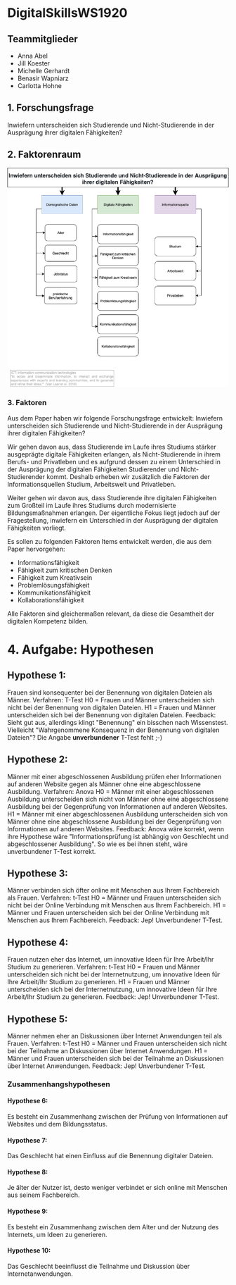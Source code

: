 # DigitalSkillsWS1920

## Teammitglieder
- Anna Abel 
- Jill Koester 
- Michelle Gerhardt 
- Benasir Wapniarz 
- Carlotta Hohne 


## 1. Forschungsfrage
Inwiefern unterscheiden sich Studierende und Nicht-Studierende in der Ausprägung ihrer digitalen Fähigkeiten?

## 2. Faktorenraum

![Faktorenraum](images/FaktorenraumDigitalSkillsneu.png)

### 3. Faktoren

Aus dem Paper haben wir folgende Forschungsfrage entwickelt: Inwiefern unterscheiden sich Studierende und Nicht-Studierende in der Ausprägung ihrer digitalen Fähigkeiten?

Wir gehen davon aus, dass Studierende im Laufe ihres Studiums stärker ausgeprägte digitale Fähigkeiten erlangen, als Nicht-Studierende in ihrem Berufs- und Privatleben und es aufgrund dessen zu einem Unterschied in der Ausprägung der digitalen Fähigkeiten Studierender und Nicht-Studierender kommt. Deshalb erheben wir zusätzlich die Faktoren der Informationsquellen Studium, Arbeitswelt und Privatleben.

Weiter gehen wir davon aus, dass Studierende ihre digitalen Fähigkeiten zum Großteil im Laufe ihres Studiums durch modernisierte Bildungsmaßnahmen erlangen. Der eigentliche Fokus liegt jedoch auf der Fragestellung, inwiefern ein Unterschied in der Ausprägung der digitalen Fähigkeiten vorliegt.

Es sollen zu folgenden Faktoren Items entwickelt werden, die aus dem Paper hervorgehen:

* Informationsfähigkeit 
* Fähigkeit zum kritischen Denken
* Fähigkeit zum Kreativsein
* Problemlösungsfähigkeit
* Kommunikationsfähigkeit
* Kollaborationsfähigkeit

Alle Faktoren sind gleichermaßen relevant, da diese die Gesamtheit der digitalen Kompetenz bilden. 



# 4. Aufgabe: Hypothesen

## Hypothese 1: 

Frauen sind konsequenter bei der Benennung von digitalen Dateien als Männer.
Verfahren: T-Test
H0 = Frauen und Männer unterscheiden sich nicht bei der Benennung von digitalen Dateien.
H1 = Frauen und Männer unterscheiden sich bei der Benennung von digitalen Dateien.
Feedback: Sieht gut aus, allerdings klingt "Benennung" ein bisschen nach Wissenstest. Vielleicht "Wahrgenommene Konsequenz in der Benennung von digitalen Dateien"? Die Angabe **unverbundener** T-Test fehlt ;-)



## Hypothese 2: 

Männer mit einer abgeschlossenen Ausbildung prüfen eher Informationen auf anderen Website gegen als Männer ohne eine abgeschlossene Ausbildung. 
Verfahren: Anova
H0 = Männer mit einer abgeschlossenen Ausbildung unterscheiden sich nicht von Männer ohne eine abgeschlossene Ausbildung bei der Gegenprüfung von Informationen auf anderen Websites.
H1 = Männer mit einer abgeschlossenen Ausbildung unterscheiden sich von Männer ohne eine abgeschlossene Ausbildung bei der Gegenprüfung von Informationen auf anderen Websites.
Feedback: Anova wäre korrekt, wenn ihre Hypothese wäre "Informationsprüfung ist abhängig von Geschlecht und abgeschlossener Ausbildung". So wie es bei ihnen steht, wäre unverbundener T-Test korrekt. 



## Hypothese 3: 

Männer verbinden sich öfter online mit Menschen aus Ihrem Fachbereich als Frauen.
Verfahren: t-Test
H0 = Männer und Frauen unterscheiden sich nicht bei der Online Verbindung mit Menschen aus Ihrem Fachbereich.
H1 = Männer und Frauen unterscheiden sich bei der Online Verbindung mit Menschen aus Ihrem Fachbereich.
Feedback: Jep! Unverbundener T-Test.


## Hypothese 4:

Frauen nutzen eher das Internet, um innovative Ideen für Ihre Arbeit/Ihr Studium zu generieren.
Verfahren: t-Test
H0 = Frauen und Männer unterscheiden sich nicht bei der Internetnutzung, um innovative Ideen für Ihre Arbeit/Ihr Studium zu generieren.
H1 = Frauen und Männer unterscheiden sich bei der Internetnutzung, um innovative Ideen für Ihre Arbeit/Ihr Studium zu generieren.
Feedback: Jep! Unverbundener T-Test.

## Hypothese 5: 

Männer nehmen eher an Diskussionen über Internet Anwendungen teil als Frauen.
Verfahren: t-Test
H0 = Männer und Frauen unterscheiden sich nicht bei der Teilnahme an Diskussionen über Internet Anwendungen.
H1 = Männer und Frauen unterscheiden sich bei der Teilnahme an Diskussionen über Internet Anwendungen.
Feedback: Jep! Unverbundener T-Test.


### Zusammenhangshypothesen

#### Hypothese 6: 

Es besteht ein Zusammenhang zwischen der Prüfung von Informationen auf Websites und dem Bildungsstatus.

#### Hypothese 7: 

Das Geschlecht hat einen Einfluss auf die Benennung digitaler Dateien.

#### Hypothese 8: 

Je älter der Nutzer ist, desto weniger verbindet er sich online mit Menschen aus seinem Fachbereich.

#### Hypothese 9: 

Es besteht ein Zusammenhang zwischen dem Alter und der Nutzung des Internets, um Ideen zu generieren.

#### Hypothese 10: 

Das Geschlecht beeinflusst die Teilnahme und Diskussion über Internetanwendungen.

